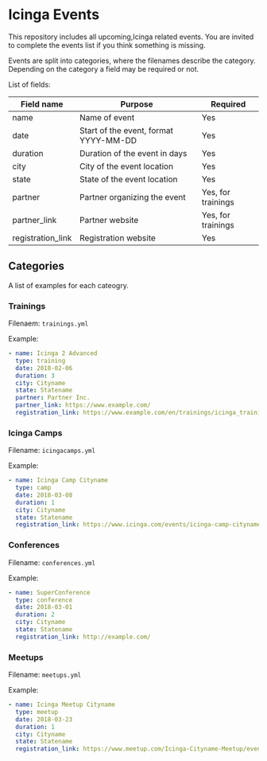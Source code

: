 # Icinga Events
This repository includes all upcoming,Icinga related events. You are invited to complete the events list if you think
something is missing.

Events are split into categories, where the filenames describe the category. Depending on the category a field may be 
required or not.

List of fields:

| Field name        | Purpose                               | Required           |
| ----------------- | ------------------------------------- | ------------------ |
| name              | Name of event                         | Yes                |
| date        | Start of the event, format YYYY-MM-DD | Yes                |
| duration          | Duration of the event in days         | Yes                |
| city              | City of the event location            | Yes                |
| state             | State of the event location           | Yes                |
| partner           | Partner organizing the event          | Yes, for trainings |
| partner_link      | Partner website                       | Yes, for trainings |
| registration_link | Registration website                  | Yes                |


## Categories
A list of examples for each cateogry.

### Trainings

Filenaem: `trainings.yml`

Example:

``` yaml
- name: Icinga 2 Advanced
  type: training
  date: 2018-02-06
  duration: 3
  city: Cityname
  state: Statename
  partner: Partner Inc.
  partner_link: https://www.example.com/
  registration_link: https://www.example.com/en/trainings/icinga_trainings/
```


### Icinga Camps

Filename: `icingacamps.yml`

Example:

``` yaml
- name: Icinga Camp Cityname
  type: camp
  date: 2018-03-08
  duration: 1
  city: Cityname
  state: Statename
  registration_link: https://www.icinga.com/events/icinga-camp-cityname/
```

### Conferences

Filename: `conferences.yml`

Example:

``` yaml
- name: SuperConference
  type: conference
  date: 2018-03-01
  duration: 2
  city: Cityname
  state: Statename
  registration_link: http://example.com/
```

### Meetups

Filename: `meetups.yml`

Example:

``` yaml
- name: Icinga Meetup Cityname
  type: meetup
  date: 2018-03-23
  duration: 1
  city: Cityname
  state: Statename
  registration_link: https://www.meetup.com/Icinga-Cityname-Meetup/events/1234567890/
```

